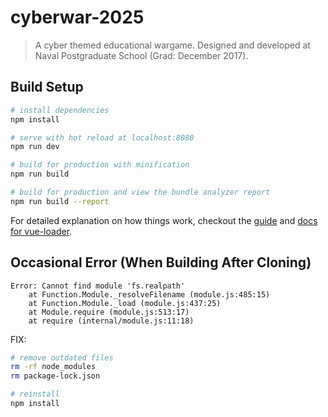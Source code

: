 # cyberwar-2025

> A cyber themed educational wargame. Designed and developed at Naval Postgraduate School (Grad: December 2017).

## Build Setup

``` bash
# install dependencies
npm install

# serve with hot reload at localhost:8080
npm run dev

# build for production with minification
npm run build

# build for production and view the bundle analyzer report
npm run build --report
```

For detailed explanation on how things work, checkout the [guide](http://vuejs-templates.github.io/webpack/) and [docs for vue-loader](http://vuejs.github.io/vue-loader).


## Occasional Error (When Building After Cloning)
```
Error: Cannot find module 'fs.realpath'
    at Function.Module._resolveFilename (module.js:485:15)
    at Function.Module._load (module.js:437:25)
    at Module.require (module.js:513:17)
    at require (internal/module.js:11:18)
```
FIX:

``` bash
# remove outdated files
rm -rf node_modules
rm package-lock.json

# reinstall
npm install
```
